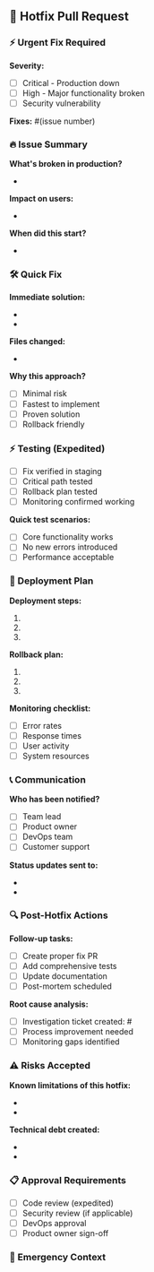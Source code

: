 ## 🚨 Hotfix Pull Request

### ⚡ Urgent Fix Required

**Severity:**

- [ ] Critical - Production down
- [ ] High - Major functionality broken
- [ ] Security vulnerability

**Fixes:** #(issue number)

### 🔥 Issue Summary

**What's broken in production?**

-

**Impact on users:**

-

**When did this start?**

-

### 🛠️ Quick Fix

**Immediate solution:**

-
-

**Files changed:**

-

**Why this approach?**

- [ ] Minimal risk
- [ ] Fastest to implement
- [ ] Proven solution
- [ ] Rollback friendly

### ⚡ Testing (Expedited)

- [ ] Fix verified in staging
- [ ] Critical path tested
- [ ] Rollback plan tested
- [ ] Monitoring confirmed working

**Quick test scenarios:**

- [ ] Core functionality works
- [ ] No new errors introduced
- [ ] Performance acceptable

### 🚀 Deployment Plan

**Deployment steps:**

1.
2.
3.

**Rollback plan:**

1.
2.
3.

**Monitoring checklist:**

- [ ] Error rates
- [ ] Response times
- [ ] User activity
- [ ] System resources

### 📞 Communication

**Who has been notified?**

- [ ] Team lead
- [ ] Product owner
- [ ] DevOps team
- [ ] Customer support

**Status updates sent to:**

-
-

### 🔍 Post-Hotfix Actions

**Follow-up tasks:**

- [ ] Create proper fix PR
- [ ] Add comprehensive tests
- [ ] Update documentation
- [ ] Post-mortem scheduled

**Root cause analysis:**

- [ ] Investigation ticket created: #
- [ ] Process improvement needed
- [ ] Monitoring gaps identified

### ⚠️ Risks Accepted

**Known limitations of this hotfix:**

-
-

**Technical debt created:**

-
-

### 📋 Approval Requirements

- [ ] Code review (expedited)
- [ ] Security review (if applicable)
- [ ] DevOps approval
- [ ] Product owner sign-off

### 📝 Emergency Context

<!-- Additional context about the emergency situation -->
